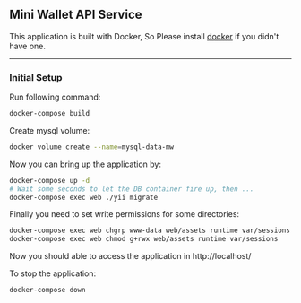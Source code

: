 ## Mini Wallet API Service

This application is built with Docker, So Please install [docker](https://docs.docker.com/get-docker/) if you didn't have one.

----

### Initial Setup

Run following command:
```sh
docker-compose build
```

Create mysql volume:
```sh
docker volume create --name=mysql-data-mw
```

Now you can bring up the application by:
```sh
docker-compose up -d
# Wait some seconds to let the DB container fire up, then ...
docker-compose exec web ./yii migrate
```

Finally you need to set write permissions for some directories:
```sh
docker-compose exec web chgrp www-data web/assets runtime var/sessions
docker-compose exec web chmod g+rwx web/assets runtime var/sessions
```

Now you should able to access the application in http://localhost/

To stop the application:
```sh
docker-compose down
```

